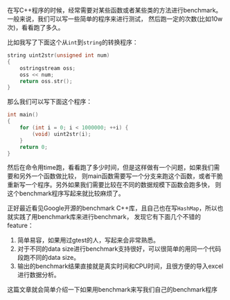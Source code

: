 在写C++程序的时候，经常需要对某些函数或者某些类的方法进行benchmark。一般来说，我们可以写一些简单的程序来进行测试，
然后跑一定的次数(比如10w次)，看看跑了多久。

比如我写了下面这个从`int`到`string`的转换程序：

```cpp
string uint2str(unsigned int num)
{
    ostringstream oss;
    oss << num;
    return oss.str();
}
```

那么我们可以写下面这个程序：

```cpp
int main()
{
    for (int i = 0; i < 1000000; ++i) {
        (void) uint2str(i);
    }
    return 0;
}
```

然后在命令用time跑，看看跑了多少时间，但是这样做有一个问题，如果我们需要和另外一个函数做比较，
则main函数需要写一个分支来跑这个函数，或者干脆重新写一个程序。另外如果我们需要比较在不同的数据规模下函数会跑多快，
则这个benchmark程序写起来就比较麻烦了。

正好最近看见Google开源的benchmark C++库，且自己也在写`HashMap`，所以也就实践了用benchmark库来进行benchmark，
发现它有下面几个不错的feature：

1. 简单易容，如果用过gtest的人，写起来会非常熟悉。
2. 对于不同的data size进行benchmark支持很好，可以很简单的用同一个代码段跑不同的data size。
3. 输出的benchmark结果直接就是真实时间和CPU时间，且很方便的导入excel进行数据分析。

这篇文章就会简单介绍一下如果用benchmark来写我们自己的benchmark程序
    
